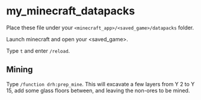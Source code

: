 # my_minecraft_datapacks

Place these file under your `<minecraft_app>/<saved_game>/datapacks` folder.

Launch minecraft and open your <saved_game>.

Type `t` and enter `/reload`.

## Mining

Type `/function drh:prep_mine`. This will excavate a few layers from Y 2 to Y 15, add some glass floors between, and leaving the non-ores to be mined.
